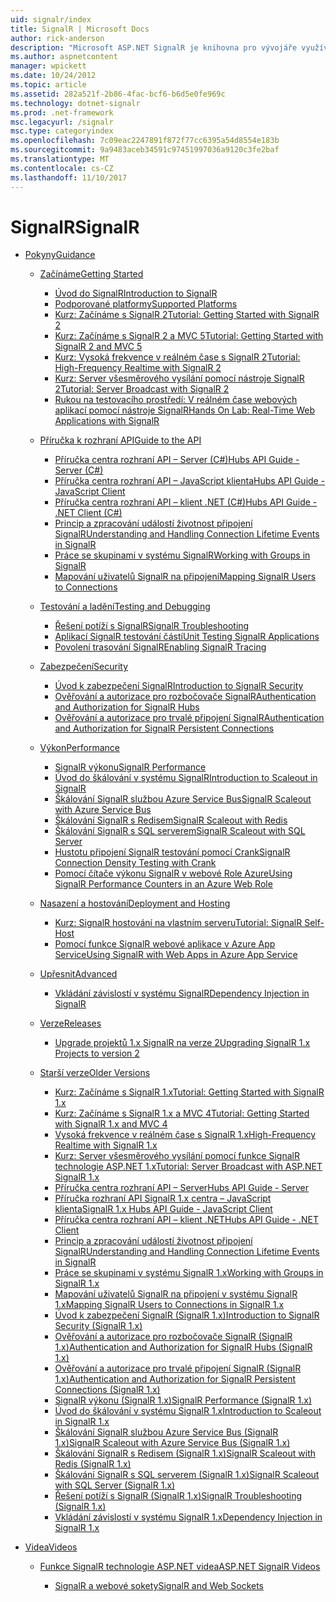 ```yaml
---
uid: signalr/index
title: SignalR | Microsoft Docs
author: rick-anderson
description: "Microsoft ASP.NET SignalR je knihovna pro vývojáře využívající technologii ASP.NET, který zjednodušuje proces přidávání funkce webu v reálném čase do aplikací."
ms.author: aspnetcontent
manager: wpickett
ms.date: 10/24/2012
ms.topic: article
ms.assetid: 282a521f-2b86-4fac-bcf6-b6d5e0fe969c
ms.technology: dotnet-signalr
ms.prod: .net-framework
msc.legacyurl: /signalr
msc.type: categoryindex
ms.openlocfilehash: 7c09eac2247891f872f77cc6395a54d8554e183b
ms.sourcegitcommit: 9a9483aceb34591c97451997036a9120c3fe2baf
ms.translationtype: MT
ms.contentlocale: cs-CZ
ms.lasthandoff: 11/10/2017
---
```

<a name="signalr"></a><span data-ttu-id="c73cc-103">SignalR</span><span class="sxs-lookup"><span data-stu-id="c73cc-103">SignalR</span></span>
====================
- [<span data-ttu-id="c73cc-104">Pokyny</span><span class="sxs-lookup"><span data-stu-id="c73cc-104">Guidance</span></span>](overview/index.md)

    - [<span data-ttu-id="c73cc-105">Začínáme</span><span class="sxs-lookup"><span data-stu-id="c73cc-105">Getting Started</span></span>](overview/getting-started/index.md)

        - [<span data-ttu-id="c73cc-106">Úvod do SignalR</span><span class="sxs-lookup"><span data-stu-id="c73cc-106">Introduction to SignalR</span></span>](overview/getting-started/introduction-to-signalr.md)
        - [<span data-ttu-id="c73cc-107">Podporované platformy</span><span class="sxs-lookup"><span data-stu-id="c73cc-107">Supported Platforms</span></span>](overview/getting-started/supported-platforms.md)
        - [<span data-ttu-id="c73cc-108">Kurz: Začínáme s SignalR 2</span><span class="sxs-lookup"><span data-stu-id="c73cc-108">Tutorial: Getting Started with SignalR 2</span></span>](overview/getting-started/tutorial-getting-started-with-signalr.md)
        - [<span data-ttu-id="c73cc-109">Kurz: Začínáme s SignalR 2 a MVC 5</span><span class="sxs-lookup"><span data-stu-id="c73cc-109">Tutorial: Getting Started with SignalR 2 and MVC 5</span></span>](overview/getting-started/tutorial-getting-started-with-signalr-and-mvc.md)
        - [<span data-ttu-id="c73cc-110">Kurz: Vysoká frekvence v reálném čase s SignalR 2</span><span class="sxs-lookup"><span data-stu-id="c73cc-110">Tutorial: High-Frequency Realtime with SignalR 2</span></span>](overview/getting-started/tutorial-high-frequency-realtime-with-signalr.md)
        - [<span data-ttu-id="c73cc-111">Kurz: Server všesměrového vysílání pomocí nástroje SignalR 2</span><span class="sxs-lookup"><span data-stu-id="c73cc-111">Tutorial: Server Broadcast with SignalR 2</span></span>](overview/getting-started/tutorial-server-broadcast-with-signalr.md)
        - [<span data-ttu-id="c73cc-112">Rukou na testovacího prostředí: V reálném čase webových aplikací pomocí nástroje SignalR</span><span class="sxs-lookup"><span data-stu-id="c73cc-112">Hands On Lab: Real-Time Web Applications with SignalR</span></span>](overview/getting-started/real-time-web-applications-with-signalr.md)
    - [<span data-ttu-id="c73cc-113">Příručka k rozhraní API</span><span class="sxs-lookup"><span data-stu-id="c73cc-113">Guide to the API</span></span>](overview/guide-to-the-api/index.md)

        - [<span data-ttu-id="c73cc-114">Příručka centra rozhraní API – Server (C#)</span><span class="sxs-lookup"><span data-stu-id="c73cc-114">Hubs API Guide - Server (C#)</span></span>](overview/guide-to-the-api/hubs-api-guide-server.md)
        - [<span data-ttu-id="c73cc-115">Příručka centra rozhraní API – JavaScript klienta</span><span class="sxs-lookup"><span data-stu-id="c73cc-115">Hubs API Guide - JavaScript Client</span></span>](overview/guide-to-the-api/hubs-api-guide-javascript-client.md)
        - [<span data-ttu-id="c73cc-116">Příručka centra rozhraní API – klient .NET (C#)</span><span class="sxs-lookup"><span data-stu-id="c73cc-116">Hubs API Guide - .NET Client (C#)</span></span>](overview/guide-to-the-api/hubs-api-guide-net-client.md)
        - [<span data-ttu-id="c73cc-117">Princip a zpracování událostí životnost připojení SignalR</span><span class="sxs-lookup"><span data-stu-id="c73cc-117">Understanding and Handling Connection Lifetime Events in SignalR</span></span>](overview/guide-to-the-api/handling-connection-lifetime-events.md)
        - [<span data-ttu-id="c73cc-118">Práce se skupinami v systému SignalR</span><span class="sxs-lookup"><span data-stu-id="c73cc-118">Working with Groups in SignalR</span></span>](overview/guide-to-the-api/working-with-groups.md)
        - [<span data-ttu-id="c73cc-119">Mapování uživatelů SignalR na připojení</span><span class="sxs-lookup"><span data-stu-id="c73cc-119">Mapping SignalR Users to Connections</span></span>](overview/guide-to-the-api/mapping-users-to-connections.md)
    - [<span data-ttu-id="c73cc-120">Testování a ladění</span><span class="sxs-lookup"><span data-stu-id="c73cc-120">Testing and Debugging</span></span>](overview/testing-and-debugging/index.md)

        - [<span data-ttu-id="c73cc-121">Řešení potíží s SignalR</span><span class="sxs-lookup"><span data-stu-id="c73cc-121">SignalR Troubleshooting</span></span>](overview/testing-and-debugging/troubleshooting.md)
        - [<span data-ttu-id="c73cc-122">Aplikací SignalR testování částí</span><span class="sxs-lookup"><span data-stu-id="c73cc-122">Unit Testing SignalR Applications</span></span>](overview/testing-and-debugging/unit-testing-signalr-applications.md)
        - [<span data-ttu-id="c73cc-123">Povolení trasování SignalR</span><span class="sxs-lookup"><span data-stu-id="c73cc-123">Enabling SignalR Tracing</span></span>](overview/testing-and-debugging/enabling-signalr-tracing.md)
    - [<span data-ttu-id="c73cc-124">Zabezpečení</span><span class="sxs-lookup"><span data-stu-id="c73cc-124">Security</span></span>](overview/security/index.md)

        - [<span data-ttu-id="c73cc-125">Úvod k zabezpečení SignalR</span><span class="sxs-lookup"><span data-stu-id="c73cc-125">Introduction to SignalR Security</span></span>](overview/security/introduction-to-security.md)
        - [<span data-ttu-id="c73cc-126">Ověřování a autorizace pro rozbočovače SignalR</span><span class="sxs-lookup"><span data-stu-id="c73cc-126">Authentication and Authorization for SignalR Hubs</span></span>](overview/security/hub-authorization.md)
        - [<span data-ttu-id="c73cc-127">Ověřování a autorizace pro trvalé připojení SignalR</span><span class="sxs-lookup"><span data-stu-id="c73cc-127">Authentication and Authorization for SignalR Persistent Connections</span></span>](overview/security/persistent-connection-authorization.md)
    - [<span data-ttu-id="c73cc-128">Výkon</span><span class="sxs-lookup"><span data-stu-id="c73cc-128">Performance</span></span>](overview/performance/index.md)

        - [<span data-ttu-id="c73cc-129">SignalR výkonu</span><span class="sxs-lookup"><span data-stu-id="c73cc-129">SignalR Performance</span></span>](overview/performance/signalr-performance.md)
        - [<span data-ttu-id="c73cc-130">Úvod do škálování v systému SignalR</span><span class="sxs-lookup"><span data-stu-id="c73cc-130">Introduction to Scaleout in SignalR</span></span>](overview/performance/scaleout-in-signalr.md)
        - [<span data-ttu-id="c73cc-131">Škálování SignalR službou Azure Service Bus</span><span class="sxs-lookup"><span data-stu-id="c73cc-131">SignalR Scaleout with Azure Service Bus</span></span>](overview/performance/scaleout-with-windows-azure-service-bus.md)
        - [<span data-ttu-id="c73cc-132">Škálování SignalR s Redisem</span><span class="sxs-lookup"><span data-stu-id="c73cc-132">SignalR Scaleout with Redis</span></span>](overview/performance/scaleout-with-redis.md)
        - [<span data-ttu-id="c73cc-133">Škálování SignalR s SQL serverem</span><span class="sxs-lookup"><span data-stu-id="c73cc-133">SignalR Scaleout with SQL Server</span></span>](overview/performance/scaleout-with-sql-server.md)
        - [<span data-ttu-id="c73cc-134">Hustotu připojení SignalR testování pomocí Crank</span><span class="sxs-lookup"><span data-stu-id="c73cc-134">SignalR Connection Density Testing with Crank</span></span>](overview/performance/signalr-connection-density-testing-with-crank.md)
        - [<span data-ttu-id="c73cc-135">Pomocí čítače výkonu SignalR v webové Role Azure</span><span class="sxs-lookup"><span data-stu-id="c73cc-135">Using SignalR Performance Counters in an Azure Web Role</span></span>](overview/performance/using-signalr-performance-counters-in-an-azure-web-role.md)
    - [<span data-ttu-id="c73cc-136">Nasazení a hostování</span><span class="sxs-lookup"><span data-stu-id="c73cc-136">Deployment and Hosting</span></span>](overview/deployment/index.md)

        - [<span data-ttu-id="c73cc-137">Kurz: SignalR hostování na vlastním serveru</span><span class="sxs-lookup"><span data-stu-id="c73cc-137">Tutorial: SignalR Self-Host</span></span>](overview/deployment/tutorial-signalr-self-host.md)
        - [<span data-ttu-id="c73cc-138">Pomocí funkce SignalR webové aplikace v Azure App Service</span><span class="sxs-lookup"><span data-stu-id="c73cc-138">Using SignalR with Web Apps in Azure App Service</span></span>](overview/deployment/using-signalr-with-azure-web-sites.md)
    - [<span data-ttu-id="c73cc-139">Upřesnit</span><span class="sxs-lookup"><span data-stu-id="c73cc-139">Advanced</span></span>](overview/advanced/index.md)

        - [<span data-ttu-id="c73cc-140">Vkládání závislostí v systému SignalR</span><span class="sxs-lookup"><span data-stu-id="c73cc-140">Dependency Injection in SignalR</span></span>](overview/advanced/dependency-injection.md)
    - [<span data-ttu-id="c73cc-141">Verze</span><span class="sxs-lookup"><span data-stu-id="c73cc-141">Releases</span></span>](overview/releases/index.md)

        - [<span data-ttu-id="c73cc-142">Upgrade projektů 1.x SignalR na verze 2</span><span class="sxs-lookup"><span data-stu-id="c73cc-142">Upgrading SignalR 1.x Projects to version 2</span></span>](overview/releases/upgrading-signalr-1x-projects-to-20.md)
    - [<span data-ttu-id="c73cc-143">Starší verze</span><span class="sxs-lookup"><span data-stu-id="c73cc-143">Older Versions</span></span>](overview/older-versions/index.md)

        - [<span data-ttu-id="c73cc-144">Kurz: Začínáme s SignalR 1.x</span><span class="sxs-lookup"><span data-stu-id="c73cc-144">Tutorial: Getting Started with SignalR 1.x</span></span>](overview/older-versions/tutorial-getting-started-with-signalr.md)
        - [<span data-ttu-id="c73cc-145">Kurz: Začínáme s SignalR 1.x a MVC 4</span><span class="sxs-lookup"><span data-stu-id="c73cc-145">Tutorial: Getting Started with SignalR 1.x and MVC 4</span></span>](overview/older-versions/tutorial-getting-started-with-signalr-and-mvc-4.md)
        - [<span data-ttu-id="c73cc-146">Vysoká frekvence v reálném čase s SignalR 1.x</span><span class="sxs-lookup"><span data-stu-id="c73cc-146">High-Frequency Realtime with SignalR 1.x</span></span>](overview/older-versions/tutorial-high-frequency-realtime-with-signalr.md)
        - [<span data-ttu-id="c73cc-147">Kurz: Server všesměrového vysílání pomocí funkce SignalR technologie ASP.NET 1.x</span><span class="sxs-lookup"><span data-stu-id="c73cc-147">Tutorial: Server Broadcast with ASP.NET SignalR 1.x</span></span>](overview/older-versions/tutorial-server-broadcast-with-aspnet-signalr.md)
        - [<span data-ttu-id="c73cc-148">Příručka centra rozhraní API – Server</span><span class="sxs-lookup"><span data-stu-id="c73cc-148">Hubs API Guide - Server</span></span>](overview/older-versions/signalr-1x-hubs-api-guide-server.md)
        - [<span data-ttu-id="c73cc-149">Příručka rozhraní API SignalR 1.x centra – JavaScript klienta</span><span class="sxs-lookup"><span data-stu-id="c73cc-149">SignalR 1.x Hubs API Guide - JavaScript Client</span></span>](overview/older-versions/signalr-1x-hubs-api-guide-javascript-client.md)
        - [<span data-ttu-id="c73cc-150">Příručka centra rozhraní API – klient .NET</span><span class="sxs-lookup"><span data-stu-id="c73cc-150">Hubs API Guide - .NET Client</span></span>](overview/older-versions/signalr-1x-hubs-api-guide-net-client.md)
        - [<span data-ttu-id="c73cc-151">Princip a zpracování událostí životnost připojení SignalR</span><span class="sxs-lookup"><span data-stu-id="c73cc-151">Understanding and Handling Connection Lifetime Events in SignalR</span></span>](overview/older-versions/handling-connection-lifetime-events.md)
        - [<span data-ttu-id="c73cc-152">Práce se skupinami v systému SignalR 1.x</span><span class="sxs-lookup"><span data-stu-id="c73cc-152">Working with Groups in SignalR 1.x</span></span>](overview/older-versions/working-with-groups.md)
        - [<span data-ttu-id="c73cc-153">Mapování uživatelů SignalR na připojení v systému SignalR 1.x</span><span class="sxs-lookup"><span data-stu-id="c73cc-153">Mapping SignalR Users to Connections in SignalR 1.x</span></span>](overview/older-versions/mapping-users-to-connections.md)
        - [<span data-ttu-id="c73cc-154">Úvod k zabezpečení SignalR (SignalR 1.x)</span><span class="sxs-lookup"><span data-stu-id="c73cc-154">Introduction to SignalR Security (SignalR 1.x)</span></span>](overview/older-versions/introduction-to-security.md)
        - [<span data-ttu-id="c73cc-155">Ověřování a autorizace pro rozbočovače SignalR (SignalR 1.x)</span><span class="sxs-lookup"><span data-stu-id="c73cc-155">Authentication and Authorization for SignalR Hubs (SignalR 1.x)</span></span>](overview/older-versions/hub-authorization.md)
        - [<span data-ttu-id="c73cc-156">Ověřování a autorizace pro trvalé připojení SignalR (SignalR 1.x)</span><span class="sxs-lookup"><span data-stu-id="c73cc-156">Authentication and Authorization for SignalR Persistent Connections (SignalR 1.x)</span></span>](overview/older-versions/persistent-connection-authorization.md)
        - [<span data-ttu-id="c73cc-157">SignalR výkonu (SignalR 1.x)</span><span class="sxs-lookup"><span data-stu-id="c73cc-157">SignalR Performance (SignalR 1.x)</span></span>](overview/older-versions/signalr-performance.md)
        - [<span data-ttu-id="c73cc-158">Úvod do škálování v systému SignalR 1.x</span><span class="sxs-lookup"><span data-stu-id="c73cc-158">Introduction to Scaleout in SignalR 1.x</span></span>](overview/older-versions/scaleout-in-signalr.md)
        - [<span data-ttu-id="c73cc-159">Škálování SignalR službou Azure Service Bus (SignalR 1.x)</span><span class="sxs-lookup"><span data-stu-id="c73cc-159">SignalR Scaleout with Azure Service Bus (SignalR 1.x)</span></span>](overview/older-versions/scaleout-with-windows-azure-service-bus.md)
        - [<span data-ttu-id="c73cc-160">Škálování SignalR s Redisem (SignalR 1.x)</span><span class="sxs-lookup"><span data-stu-id="c73cc-160">SignalR Scaleout with Redis (SignalR 1.x)</span></span>](overview/older-versions/scaleout-with-redis.md)
        - [<span data-ttu-id="c73cc-161">Škálování SignalR s SQL serverem (SignalR 1.x)</span><span class="sxs-lookup"><span data-stu-id="c73cc-161">SignalR Scaleout with SQL Server (SignalR 1.x)</span></span>](overview/older-versions/scaleout-with-sql-server.md)
        - [<span data-ttu-id="c73cc-162">Řešení potíží s SignalR (SignalR 1.x)</span><span class="sxs-lookup"><span data-stu-id="c73cc-162">SignalR Troubleshooting (SignalR 1.x)</span></span>](overview/older-versions/troubleshooting.md)
        - [<span data-ttu-id="c73cc-163">Vkládání závislostí v systému SignalR 1.x</span><span class="sxs-lookup"><span data-stu-id="c73cc-163">Dependency Injection in SignalR 1.x</span></span>](overview/older-versions/dependency-injection.md)
- [<span data-ttu-id="c73cc-164">Videa</span><span class="sxs-lookup"><span data-stu-id="c73cc-164">Videos</span></span>](videos/index.md)

    - [<span data-ttu-id="c73cc-165">Funkce SignalR technologie ASP.NET videa</span><span class="sxs-lookup"><span data-stu-id="c73cc-165">ASP.NET SignalR Videos</span></span>](videos/getting-started/index.md)

        - [<span data-ttu-id="c73cc-166">SignalR a webové sokety</span><span class="sxs-lookup"><span data-stu-id="c73cc-166">SignalR and Web Sockets</span></span>](videos/getting-started/signalr-and-web-sockets.md)

